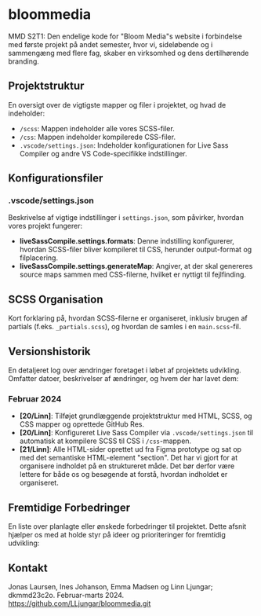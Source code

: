 # bloommedia
MMD S2T1: Den endelige kode for "Bloom Media"s website i forbindelse med første projekt på andet semester, hvor vi, sideløbende og i sammengæng med flere fag, skaber en virksomhed og dens dertilhørende branding. 

## Projektstruktur
En oversigt over de vigtigste mapper og filer i projektet, og hvad de indeholder:

- `/scss`: Mappen indeholder alle vores SCSS-filer.
- `/css`: Mappen indeholder kompilerede CSS-filer.
- `.vscode/settings.json`: Indeholder konfigurationen for Live Sass Compiler og andre VS Code-specifikke indstillinger.

## Konfigurationsfiler

### .vscode/settings.json
Beskrivelse af vigtige indstillinger i `settings.json`, som påvirker, hvordan vores projekt fungerer: 

- **liveSassCompile.settings.formats**: Denne indstilling konfigurerer, hvordan SCSS-filer bliver kompileret til CSS, herunder output-format og filplacering.
- **liveSassCompile.settings.generateMap**: Angiver, at der skal genereres source maps sammen med CSS-filerne, hvilket er nyttigt til fejlfinding.

## SCSS Organisation

Kort forklaring på, hvordan SCSS-filerne er organiseret, inklusiv brugen af partials (f.eks. `_partials.scss`), og hvordan de samles i en `main.scss`-fil.

## Versionshistorik

En detaljeret log over ændringer foretaget i løbet af projektets udvikling. Omfatter datoer, beskrivelser af ændringer, og hvem der har lavet dem: 

### Februar 2024

- **[20/Linn]**: Tilføjet grundlæggende projektstruktur med HTML, SCSS, og CSS mapper og oprettede GitHub Res.
- **[20/Linn]**: Konfigureret Live Sass Compiler via `.vscode/settings.json` til automatisk at kompilere SCSS til CSS i `/css`-mappen.
- **[21/Linn]**: Alle HTML-sider oprettet ud fra Figma prototype og sat op med det semantiske HTML-element "section". Det har vi gjort for at organisere indholdet på en struktureret måde. Det bør derfor være lettere for både os og besøgende at forstå, hvordan indholdet er organiseret. 

## Fremtidige Forbedringer

En liste over planlagte eller ønskede forbedringer til projektet. Dette afsnit hjælper os med at holde styr på ideer og prioriteringer for fremtidig udvikling:

## Kontakt

Jonas Laursen, Ines Johanson, Emma Madsen og Linn Ljungar; dkmmd23c2o. Februar-marts 2024. 
https://github.com/LLjungar/bloommedia.git


